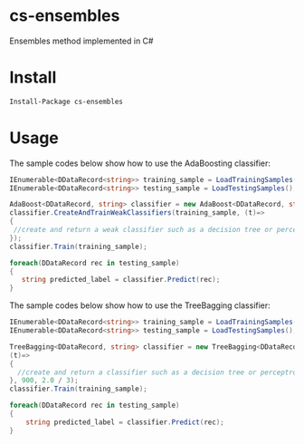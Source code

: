 # cs-ensembles

Ensembles method implemented in C#

# Install

```bash
Install-Package cs-ensembles
```

# Usage

The sample codes below show how to use the AdaBoosting classifier:

```cs 
IEnumerable<DDataRecord<string>> training_sample = LoadTrainingSamples();
IEnumerable<DDataRecord<string>> testing_sample = LoadTestingSamples();

AdaBoost<DDataRecord, string> classifier = new AdaBoost<DDataRecord, string>();
classifier.CreateAndTrainWeakClassifiers(training_sample, (t)=>
{
 //create and return a weak classifier such as a decision tree or perceptron
});
classifier.Train(training_sample);

foreach(DDataRecord rec in testing_sample)
{
   string predicted_label = classifier.Predict(rec);
}
```

The sample codes below show how to use the TreeBagging classifier:

```cs
IEnumerable<DDataRecord<string>> training_sample = LoadTrainingSamples();
IEnumerable<DDataRecord<string>> testing_sample = LoadTestingSamples();

TreeBagging<DDataRecord, string> classifier = new TreeBagging<DDataRecord, string>(
(t)=>
{
  //create and return a classifier such as a decision tree or perceptron
}, 900, 2.0 / 3);
classifier.Train(training_sample);

foreach(DDataRecord rec in testing_sample)
{
    string predicted_label = classifier.Predict(rec);
} 
```
